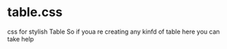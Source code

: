 # table.css
css for stylish Table 
So if youa re creating  any kinfd of table here you can take help 

